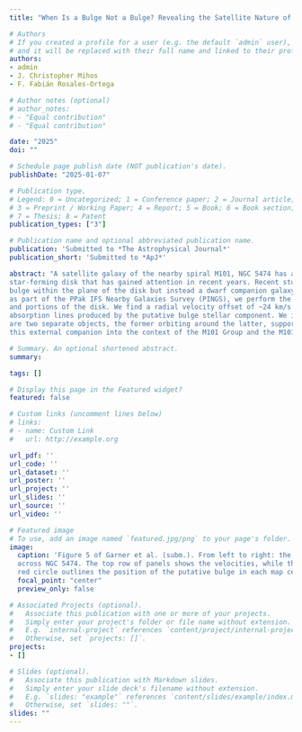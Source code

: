 ```yaml
---
title: "When Is a Bulge Not a Bulge? Revealing the Satellite Nature of NGC 5474's Bulge"

# Authors
# If you created a profile for a user (e.g. the default `admin` user), write the username (folder name) here 
# and it will be replaced with their full name and linked to their profile.
authors:
- admin
- J. Christopher Mihos
- F. Fabián Rosales-Ortega

# Author notes (optional)
# author_notes:
# - "Equal contribution"
# - "Equal contribution"

date: "2025"
doi: ""

# Schedule page publish date (NOT publication's date).
publishDate: "2025-01-07"

# Publication type.
# Legend: 0 = Uncategorized; 1 = Conference paper; 2 = Journal article;
# 3 = Preprint / Working Paper; 4 = Report; 5 = Book; 6 = Book section;
# 7 = Thesis; 8 = Patent
publication_types: ["3"]

# Publication name and optional abbreviated publication name.
publication: 'Submitted to *The Astrophysical Journal*'
publication_short: 'Submitted to *ApJ*'

abstract: "A satellite galaxy of the nearby spiral M101, NGC 5474 has a prominent bulge offset from the kinematic center of the underlying
star-forming disk that has gained attention in recent years. Recent studies have proposed that this putative offset bulge is not a classical
bulge within the plane of the disk but instead a dwarf companion galaxy along the line-of-sight. Using integral field spectroscopy data taken 
as part of the PPak IFS Nearby Galaxies Survey (PINGS), we perform the first analysis of the stellar and gas kinematics of this putative bulge
and portions of the disk. We find a radial velocity offset of ~24 km/s between the emission lines produced by the disk HII regions and the 
absorption lines produced by the putative bulge stellar component. We interpret this velocity offset as evidence that the putative bulge and disk
are two separate objects, the former orbiting around the latter, supporting simulations and obserations of this peculiar system. We attempt to place
this external companion into the context of the M101 Group and the M101-NGC 5474 interaction."

# Summary. An optional shortened abstract.
summary: 

tags: []

# Display this page in the Featured widget?
featured: false

# Custom links (uncomment lines below)
# links:
# - name: Custom Link
#   url: http://example.org

url_pdf: ''
url_code: ''
url_dataset: ''
url_poster: ''
url_project: ''
url_slides: ''
url_source: ''
url_video: ''

# Featured image
# To use, add an image named `featured.jpg/png` to your page's folder. 
image:
  caption: 'Figure 5 of Garner et al. (subm.). From left to right: the stellar velocities, gas velocities, and velocity differences
  across NGC 5474. The top row of panels shows the velocities, while the bottom row shows their associated uncertainties. The 20 arcsec
  red circle outlines the position of the putative bulge in each map centered at the origin. North is up and east is to the left.'
  focal_point: "center"
  preview_only: false

# Associated Projects (optional).
#   Associate this publication with one or more of your projects.
#   Simply enter your project's folder or file name without extension.
#   E.g. `internal-project` references `content/project/internal-project/index.md`.
#   Otherwise, set `projects: []`.
projects: 
- []

# Slides (optional).
#   Associate this publication with Markdown slides.
#   Simply enter your slide deck's filename without extension.
#   E.g. `slides: "example"` references `content/slides/example/index.md`.
#   Otherwise, set `slides: ""`.
slides: ""
---
```


<!-- {{% callout note %}}
Click the *Cite* button above to demo the feature to enable visitors to import publication metadata into their reference management software.
{{% /callout %}}

{{% callout note %}}
Create your slides in Markdown - click the *Slides* button to check out the example.
{{% /callout %}}

Supplementary notes can be added here, including [code, math, and images](https://wowchemy.com/docs/writing-markdown-latex/). -->
